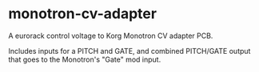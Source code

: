 # monotron-cv-adapter
A eurorack control voltage to Korg Monotron CV adapter PCB.

Includes inputs for a PITCH and GATE, and combined PITCH/GATE output that goes to the Monotron's "Gate" mod input.
